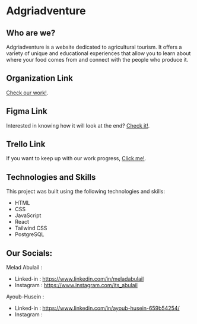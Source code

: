 # Adgriadventure

## Who are we?

Adgriadventure is a website dedicated to agricultural tourism. It offers a variety of unique and educational experiences that allow you to learn about where your food comes from and connect with the people who produce it.



## Organization Link

[Check our work!](https://github.com/Adgriadventures/Masterpiece).


## Figma Link

Interested in knowing how it will look at the end? [Check it!](https://www.figma.com/file/2WXkvIYs1uWDI2JGQh4YQD/Untitled?type=design&node-id=0%3A1&mode=design&t=ZVQKBTckRKUb3VsJ-1).


## Trello Link

If you want to keep up with our work progress, [Click me!](https://trello.com/invite/b/37QgUd3l/ATTIfe8f0cb42bdea9ab7a36af7107b5af54D03085B8/masterpiece).


## Technologies and Skills

This project was built using the following technologies and skills:

* HTML
* CSS
* JavaScript
* React 
* Tailwind CSS
* PostgreSQL

## Our Socials: 

Melad Abulail :
* Linked-in : https://www.linkedin.com/in/meladabulail
* Instagram : https://www.instagram.com/its_abulail

Ayoub-Husein :
* Linked-in : https://www.linkedin.com/in/ayoub-husein-659b54254/
* Instagram : 